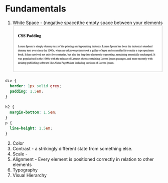 # Fundamentals

1. White Space - (negative space)the empty space between your elements
   ![](img/white-space.jpg)

```css
div {
  border: 1px solid grey;
  padding: 1.5em;
}

h2 {
  margin-bottom: 1.5em;
}
p {
  line-height: 1.5em;
}
```

2. Color
3. Contrast - a strikingly different state from something else.
4. Scale - 
5. Alignment - Every element is positioned correctly in relation to other elements
6. Typography
7. Visual Hierarchy
